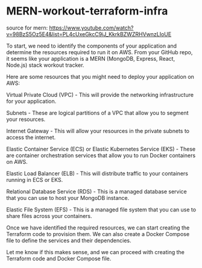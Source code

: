# MERN-workout-terraform-infra
source for mern: https://www.youtube.com/watch?v=98BzS5Oz5E4&list=PL4cUxeGkcC9iJ_KkrkBZWZRHVwnzLIoUE


To start, we need to identify the components of your application and determine the resources required to run it on AWS. From your GitHub repo, it seems like your application is a MERN (MongoDB, Express, React, Node.js) stack workout tracker.

Here are some resources that you might need to deploy your application on AWS:

Virtual Private Cloud (VPC) - This will provide the networking infrastructure for your application.

Subnets - These are logical partitions of a VPC that allow you to segment your resources.

Internet Gateway - This will allow your resources in the private subnets to access the internet.

Elastic Container Service (ECS) or Elastic Kubernetes Service (EKS) - These are container orchestration services that allow you to run Docker containers on AWS.

Elastic Load Balancer (ELB) - This will distribute traffic to your containers running in ECS or EKS.

Relational Database Service (RDS) - This is a managed database service that you can use to host your MongoDB instance.

Elastic File System (EFS) - This is a managed file system that you can use to share files across your containers.

Once we have identified the required resources, we can start creating the Terraform code to provision them. We can also create a Docker Compose file to define the services and their dependencies.

Let me know if this makes sense, and we can proceed with creating the Terraform code and Docker Compose file.
